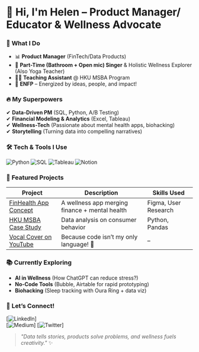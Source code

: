 # 👋 Hi, I'm Helen – Product Manager/ Educator & Wellness Advocate  

### 💼 **What I Do**  
- 📊 **Product Manager** (FinTech/Data Products)  
- 🎤 **Part-Time (Bathroom + Open mic) Singer** & Holistic Wellness Explorer (Also Yoga Teacher)
- 👩‍🏫 **Teaching Assistant** @ HKU MSBA Program  
- 🌱 **ENFP** – Energized by ideas, people, and impact!  

### 🔥 **My Superpowers**  
✔ **Data-Driven PM** (SQL, Python, A/B Testing)  
✔ **Financial Modeling & Analytics** (Excel, Tableau)  
✔ **Wellness-Tech** (Passionate about mental health apps, biohacking)  
✔ **Storytelling** (Turning data into compelling narratives)  

### 🛠️ **Tech & Tools I Use**  
![Python](https://img.shields.io/badge/Python-3776AB?style=flat&logo=python&logoColor=white)
![SQL](https://img.shields.io/badge/SQL-4479A1?style=flat&logo=postgresql&logoColor=white)
![Tableau](https://img.shields.io/badge/Tableau-E97627?style=flat&logo=tableau&logoColor=white)
![Notion](https://img.shields.io/badge/Notion-000000?style=flat&logo=notion&logoColor=white)

### 🌟 **Featured Projects**  
| Project | Description | Skills Used |
|---------|-------------|-------------|
| [FinHealth App Concept](link) | A wellness app merging finance + mental health | Figma, User Research |
| [HKU MSBA Case Study](link) | Data analysis on consumer behavior | Python, Pandas |
| [Vocal Cover on YouTube](link) | Because code isn’t my only language! 🎤 | – |

### 📚 **Currently Exploring**  
- **AI in Wellness** (How ChatGPT can reduce stress?)  
- **No-Code Tools** (Bubble, Airtable for rapid prototyping)  
- **Biohacking** (Sleep tracking with Oura Ring + data viz)  

### 💬 **Let’s Connect!**  
[![LinkedIn](https://img.shields.io/badge/LinkedIn-0077B5?style=flat&logo=linkedin&logoColor=white)]  
[![Medium](https://img.shields.io/badge/Medium-12100E?style=flat&logo=medium&logoColor=white)]
[![Twitter](https://img.shields.io/badge/Twitter-1DA1F2?style=flat&logo=twitter&logoColor=white)]

> *"Data tells stories, products solve problems, and wellness fuels creativity."* ✨  
